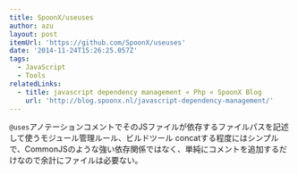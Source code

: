 ```yaml
---
title: SpoonX/useuses
author: azu
layout: post
itemUrl: 'https://github.com/SpoonX/useuses'
date: '2014-11-24T15:26:25.057Z'
tags:
  - JavaScript
  - Tools
relatedLinks:
  - title: javascript dependency management « Php « SpoonX Blog
    url: 'http://blog.spoonx.nl/javascript-dependency-management/'
---
```

`@uses`アノテーションコメントでそのJSファイルが依存するファイルパスを記述して使うモジュール管理ルール、ビルドツール
concatする程度にはシンプルで、CommonJSのような強い依存関係ではなく、単純にコメントを追加するだけなので余計にファイルは必要ない。
